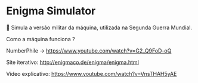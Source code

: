 # Enigma Simulator

:key: Simula a versão militar da máquina, utilizada na Segunda Guerra Mundial.

Como a máquina funciona ?

NumberPhile -> https://www.youtube.com/watch?v=G2_Q9FoD-oQ

Site iterativo: http://enigmaco.de/enigma/enigma.html

Vídeo explicativo: https://www.youtube.com/watch?v=VnsTHAH5yAE

